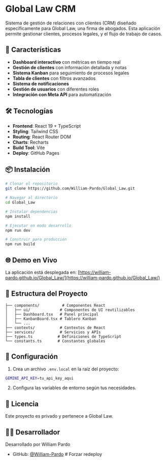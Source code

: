 # Global Law CRM

Sistema de gestión de relaciones con clientes (CRM) diseñado específicamente para Global Law, una firma de abogados. Esta aplicación permite gestionar clientes, procesos legales, y el flujo de trabajo de casos.

## 🚀 Características

- **Dashboard interactivo** con métricas en tiempo real
- **Gestión de clientes** con información detallada y notas
- **Sistema Kanban** para seguimiento de procesos legales
- **Tabla de clientes** con filtros avanzados
- **Sistema de notificaciones** 
- **Gestión de usuarios** con diferentes roles
- **Integración con Meta API** para automatización

## 🛠️ Tecnologías

- **Frontend**: React 19 + TypeScript
- **Styling**: Tailwind CSS
- **Routing**: React Router DOM
- **Charts**: Recharts
- **Build Tool**: Vite
- **Deploy**: GitHub Pages

## 📦 Instalación

```bash
# Clonar el repositorio
git clone https://github.com/William-Pardo/Global_Law.git

# Navegar al directorio
cd Global_Law

# Instalar dependencias
npm install

# Ejecutar en modo desarrollo
npm run dev

# Construir para producción
npm run build
```

## 🌐 Demo en Vivo

La aplicación está desplegada en: [https://william-pardo.github.io/Global_Law/](https://william-pardo.github.io/Global_Law/)

## 📁 Estructura del Proyecto

```
├── components/          # Componentes React
│   ├── ui/             # Componentes de UI reutilizables
│   ├── Dashboard.tsx   # Panel principal
│   ├── KanbanBoard.tsx # Tablero Kanban
│   └── ...
├── contexts/           # Contextos de React
├── services/           # Servicios y APIs
├── types.ts           # Definiciones de TypeScript
└── constants.ts       # Constantes globales
```

## 🔧 Configuración

1. Crea un archivo `.env.local` en la raíz del proyecto:
```bash
GEMINI_API_KEY=tu_api_key_aqui
```

2. Configura las variables de entorno según tus necesidades.

## 📄 Licencia

Este proyecto es privado y pertenece a Global Law.

## 👨‍💻 Desarrollador

Desarrollado por William Pardo
- GitHub: [@William-Pardo](https://github.com/William-Pardo)
#   F o r z a r   r e d e p l o y  
 